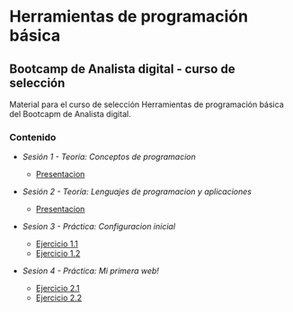 # Herramientas de programación básica
## Bootcamp de Analista digital - curso de selección

Material para el curso de selección Herramientas de programación básica del Bootcapm de Analista digital.

### Contenido

- *Sesión 1 - Teoría: Conceptos de programacion*
  - [Presentacion](https://docs.google.com/presentation/d/e/2PACX-1vS_UtPYURotAm5zGIYEBCSnHmYunLXGLN7Jgdc-zGop3z-0u6ehjMkAm9Ugm_5fDWdNoijsSV-zra0_/pub?start=false&loop=false&delayms=3000)

- *Sesión 2 - Teoría: Lenguajes de programacion y aplicaciones*
  - [Presentacion](https://docs.google.com/presentation/d/e/2PACX-1vS_UtPYURotAm5zGIYEBCSnHmYunLXGLN7Jgdc-zGop3z-0u6ehjMkAm9Ugm_5fDWdNoijsSV-zra0_/pub?start=false&loop=false&delayms=3000)

- *Sesion 3 - Práctica: Configuracion inicial*
  - [Ejercicio 1.1](ejercicios/1-1.md)
  - [Ejercicio 1.2](ejercicios/1-2.md)
  
- *Sesion 4 - Práctica: Mi primera web!*
  - [Ejercicio 2.1](ejercicios/2-1.md)
  - [Ejercicio 2.2](ejercicios/2-2.md)

